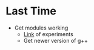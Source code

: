 # Last Time
* Get modules working
    - [Link](https://github.com/alexpanter/modules_testing/tree/master) of experiments
    - Get newer version of g++
